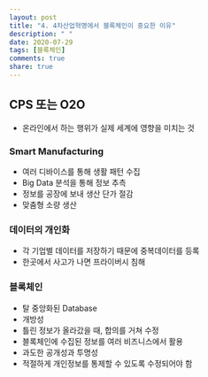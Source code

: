 ```yaml
---
layout: post
title: "4. 4차산업혁명에서 블록체인이 중요한 이유"
description: " "
date: 2020-07-29
tags: [블록체인]
comments: true
share: true
---
```



## CPS 또는 O2O

- 온라인에서 하는 행위가 실제 세계에 영향을 미치는 것

### Smart Manufacturing

- 여러 디바이스를 통해 생활 패턴 수집
- Big Data 분석을 통해 정보 추측
- 정보를 공장에 보내 생산 단가 절감
- 맞춤형 소량 생산


### 데이터의 개인화

- 각 기업별 데이터를 저장하기 때문에 중복데이터를 등록
- 한곳에서 사고가 나면 프라이버시 침해

### 블록체인

- 탈 중앙화된 Database 
- 개방성
- 틀린 정보가 올라갔을 때, 합의를 거쳐 수정
- 블록체인에 수집된 정보를 여러 비즈니스에서 활용
- 과도한 공개성과 투명성
- 적절하게 개인정보를 통제할 수 있도록 수정되어야 함
